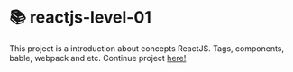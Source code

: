 # :books: reactjs-level-01 
This project is a introduction about concepts ReactJS. Tags, components, bable, webpack and etc. Continue project [here!](https://github.com/apfjunior/concepts-dev)
